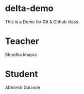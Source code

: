 # delta-demo
This is a Demo for Git &amp; Github class.


# Teacher
Shradha khapra

# Student
Abhilesh Galande 
